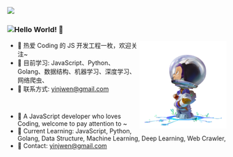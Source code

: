 ![](https://visitor-badge.glitch.me/badge?page_id=YInJunWen/YInJunWen)
### ![Hello World!](https://glitch-art.vercel.app/api/simple?word={Hello%20World}) 👋

<img align='right' src="https://github.com/YInJunWen/YInJunWen/blob/master/astro-mona.png" width="200">

- 🔭 热爱 Coding 的 JS 开发工程一枚，欢迎关注~
- 🌱 目前学习: JavaScript、Python、Golang、数据结构、机器学习、深度学习、网络爬虫、
- 🌈 联系方式: yinjwen@gmail.com

<br/>

- 🔭 A JavaScript developer who loves Coding, welcome to pay attention to ~
- 🌱 Current Learning: JavaScript, Python, Golang, Data Structure, Machine Learning, Deep Learning, Web Crawler,
- 🌈 Contact: yinjwen@gmail.com


<!--
- <img src='https://github.com/user-attachments/assets/830f9d78-a85c-4d62-be5e-cc0af727eabe' width='15px' />
- <img src='https://github.com/user-attachments/assets/4292a134-34e9-487a-97c0-4f9f827bfdde' width='16px' />
-->
